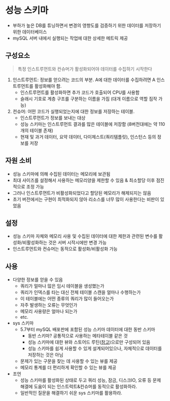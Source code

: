 # 성능 스키마
- 부하가 높은 DB를 튜닝하면서 변경의 영향도를 검증하기 위한 데이터를 저장하기 위한 데이터베이스
- mySQL 서버 내에서 실행되는 작업에 대한 상세한 메트릭 제공


## 구성요소
> 특정 인스트루먼트와 컨슈머가 활성화되어야 데이터를 수집하기 시작한다
1. 인스트루먼트: 정보를 얻으려는 코드의 부분. A에 대한 데이터를 수집하려면 A 인스트루먼트를 활성화해야 함.
    - 인스트루먼트를 활성화하면 추가 코드가 호출되어 CPU를 사용함
    - 슬래시 기호로 계층 구조를 구분하는 이름을 가짐 (대개 이름으로 역할 짐작 가능)
2. 컨슈머: 어떤 코드가 실행되었는지에 대한 정보를 저장하는 테이블.
    - 인스트루먼트가 정보를 보내는 대상
    - 성능 스키마는 인스트루먼트 결과를 많은 테이블에 저장함 (8버전대에는 약 110개의 테이블 존재)
    - 현재 및 과거 데이터, 요약 데이터, 다이제스트(쿼리템플릿), 인스턴스 등의 정보를 저장


## 자원 소비
- 성능 스키마에 의해 수집된 데이터는 메모리에 보관됨
- 최대 사이즈를 설정해서 사용하는 메모리양을 제한할 수 있음 & 최소할당 이후 점진적으로 조정 가능
- 그러나 인스트루먼트가 비활성화되었다고 할당된 메모리가 해제되지는 않음
- 초기 버전에서는 구현이 최적화되지 않아 리소스를 너무 많이 사용한다는 비판이 있었음


## 설정
- 성능 스키마 자체와 메모리 사용 및 수집된 데이터에 대한 제한과 관련된 변수를 활성화/비활성화하는 것은 서버 시작시에만 변경 가능
- 인스트루먼트와 컨슈머는 동적으로 활성화/비활성화 가능


## 사용
- 다양한 정보를 얻을 수 있음
    * 쿼리가 얼마나 많은 임시 테이블을 생성했는가
    * 쿼리가 인덱스를 타는 대신 전체 테이블 스캔을 얼마나 수행하는가
    * 이 테이블에는 어떤 종류의 쿼리가 많이 들어오는가
    * 자주 발생하는 오류는 무엇인가
    * 메모리 사용량은 얼마나 되는가
    * etc.
- sys 스키마
    * 5.7부터 mySQL 배포판에 포함된 성능 스키마 데이터에 대한 동반 스키마
        + 동반 스키마? 공통적으로 사용하는 메타테이블 같은 것
        + 성능 스키마에 대한 뷰와 스토어드 루틴([참고](http://www.ktword.co.kr/test/view/view.php?m_temp1=5428))으로만 구성되어 있음
        + 성능 스키마를 쉽게 사용할 수 있게 설계되어있으나, 자체적으로 데이터를 저장하는 것은 아님
    * 문제가 있는 구문을 찾는 데 사용할 수 있는 뷰를 제공
    * 메모리 통계를 더 편리하게 확인할 수 있는 뷰를 제공
- 조언
    * 성능 스키마를 활성화된 상태로 두고 쿼리 성능, 잠금, 디스크IO, 오류 등 문제 해결에 도움이 되는 인스트럭트&컨슈머를 동적으로 활성화하라.
    * 일반적인 질문을 해결하기 쉬운 sys 스키마를 활용하라.